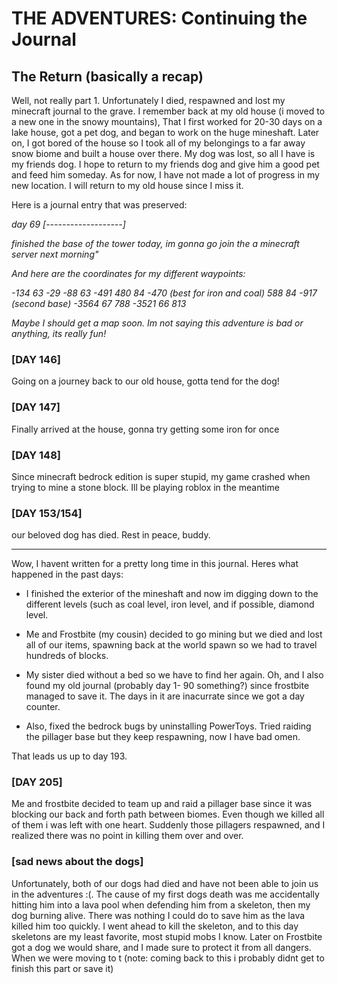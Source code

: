# THE ADVENTURES: Continuing the Journal 

## The Return (basically a recap)
Well, not really part 1. Unfortunately I died, respawned and lost my minecraft journal to the grave. I remember back at my old house (i moved to a new one in the snowy mountains), That I first worked for 20-30 days on a lake house, got a pet dog, and began to work on the huge mineshaft. Later on, I got bored of the house so I took all of my belongings to a far away snow biome and built a house over there. My dog was lost, so all I have is my friends dog. I hope to return to my friends dog and give him a good pet and feed him someday. As for now, I have not made a lot of progress in my new location. I will return to my old house since I miss it.

Here is a journal entry that was preserved:

<i>day 69
[-------------------]

finished the base of the tower today, im gonna go join the a minecraft server next morning"

And here are the coordinates for my different waypoints:

-134 63 -29
-88 63 -491
480 84 -470 (best for iron and coal)
588 84 -917 (second base)
-3564 67 788 -3521 66 813

Maybe I should get a map soon. Im not saying this adventure is bad or anything, its really fun!</i>

### [DAY 146]
Going on a journey back to our old house, gotta tend for the dog!

### [DAY 147]
Finally arrived at the house, gonna try getting some iron for once

### [DAY 148]
Since minecraft bedrock edition is super stupid, my game crashed when trying to mine a stone block. Ill be playing roblox in the meantime

### [DAY 153/154]
our beloved dog has died. Rest in peace, buddy.

--- 
Wow, I havent written for a pretty long time in this journal. Heres what happened in the past days: 
- I finished the exterior of the mineshaft and now	 im digging down to the different levels (such as coal level, iron level, and if possible, diamond level. 

- Me and Frostbite (my cousin) decided to go mining but we died and lost all of our items, spawning back at the world spawn so we had to travel hundreds of blocks. 

- My sister died without a bed so we have to find her again. Oh, and I also found my old journal (probably day 1- 90 something?) since frostbite managed to save it. The days in it are inacurrate since we got a day counter. 

- Also, fixed the bedrock bugs by uninstalling PowerToys. Tried raiding the pillager base but they keep respawning, now I have bad omen.

That leads us up to day 193.

### [DAY 205]

Me and frostbite decided to team up and raid a pillager base since it was blocking our back and forth path between biomes. Even though we killed all of them i was left with one heart. Suddenly those pillagers respawned, and I realized there was no point in killing them over and over. 


### [sad news about the dogs]

Unfortunately, both of our dogs had died and have not been able to join us in the adventures :(. The cause of my first dogs death was me accidentally hitting him into a lava pool when defending him from a skeleton, then my dog burning alive. There was nothing I could do to save him as the lava killed him too quickly. I went ahead to kill the skeleton, and to this day skeletons are my least favorite, most stupid mobs I know. Later on Frostbite got a dog we would share, and I made sure to protect it from all dangers. When we were moving to t (note: coming back to this i probably didnt get to finish this part or save it)